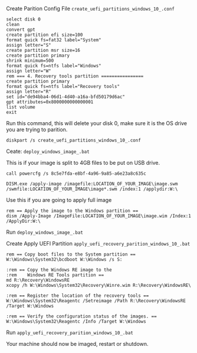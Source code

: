 Create Parition Config File
`create_uefi_partitions_windows_10_.conf`
```
select disk 0
clean
convert gpt
create partition efi size=100
format quick fs=fat32 label="System"
assign letter="S"
create partition msr size=16
create partition primary
shrink minimum=500
format quick fs=ntfs label="Windows"
assign letter="W"
rem === 4. Recovery tools partition ================
create partition primary
format quick fs=ntfs label="Recovery tools"
assign letter="R"
set id="de94bba4-06d1-4d40-a16a-bfd50179d6ac"
gpt attributes=0x8000000000000001
list volume
exit
```

Run this command, this will delete your disk 0, make sure it is the OS drive you are trying to parition. 

`diskpart /s create_uefi_partitions_windows_10_.conf`


Ceate: `deploy_windows_image_.bat`

This is if your image is split to 4GB files to be put on USB drive.

```
call powercfg /s 8c5e7fda-e8bf-4a96-9a85-a6e23a8c635c

DISM.exe /apply-image /imagefile:LOCATION_OF_YOUR_IMAGE\image.swm /swmfile:LOCATION_OF_YOUR_IMAGE\image*.swm /index:1 /applydir:W:\

```

Use this if you are going to apply full image

```
rem == Apply the image to the Windows partition ==
dism /Apply-Image /ImageFile:LOCATION_OF_YOUR_IMAGE\image.wim /Index:1 /ApplyDir:W:\

```

Run `deploy_windows_image_.bat`



Create Apply UEFI Partition
`apply_uefi_recovery_parition_windows_10_.bat`

```
rem == Copy boot files to the System partition ==
W:\Windows\System32\bcdboot W:\Windows /s S:

:rem == Copy the Windows RE image to the
:rem    Windows RE Tools partition ==
md R:\Recovery\WindowsRE
xcopy /h W:\Windows\System32\Recovery\Winre.wim R:\Recovery\WindowsRE\

:rem == Register the location of the recovery tools ==
W:\Windows\System32\Reagentc /Setreimage /Path R:\Recovery\WindowsRE /Target W:\Windows

:rem == Verify the configuration status of the images. ==
W:\Windows\System32\Reagentc /Info /Target W:\Windows
```

Run `apply_uefi_recovery_parition_windows_10_.bat`


Your machine should now be imaged, restart or shutdown.

